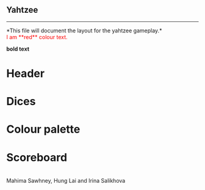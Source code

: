 ## Yahtzee
<hr/>
*This file will document the layout for the yahtzee gameplay.*

<br>
<span style="color:red"> I am **red** colour text.
</span>

<br>

**bold text**

# Header

# Dices

# Colour palette

# Scoreboard


<br>
Mahima Sawhney, Hung Lai and Irina Salikhova